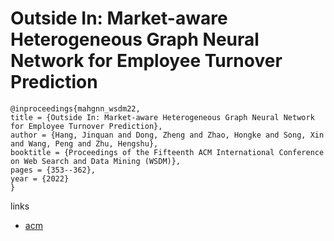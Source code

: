 # Outside In: Market-aware Heterogeneous Graph Neural Network for Employee Turnover Prediction

```
@inproceedings{mahgnn_wsdm22,
title = {Outside In: Market-aware Heterogeneous Graph Neural Network for Employee Turnover Prediction},
author = {Hang, Jinquan and Dong, Zheng and Zhao, Hongke and Song, Xin and Wang, Peng and Zhu, Hengshu},
booktitle = {Proceedings of the Fifteenth ACM International Conference on Web Search and Data Mining (WSDM)},
pages = {353--362},
year = {2022}
}
```

links
- [acm](https://dl.acm.org/doi/10.1145/3488560.3498483)
